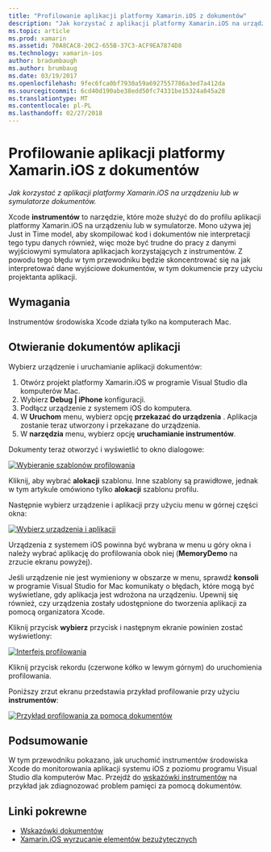 ```yaml
---
title: "Profilowanie aplikacji platformy Xamarin.iOS z dokumentów"
description: "Jak korzystać z aplikacji platformy Xamarin.iOS na urządzeniu lub w symulatorze dokumentów."
ms.topic: article
ms.prod: xamarin
ms.assetid: 70A8CAC8-20C2-655B-37C3-ACF9EA7874D8
ms.technology: xamarin-ios
author: bradumbaugh
ms.author: brumbaug
ms.date: 03/19/2017
ms.openlocfilehash: 9fec6fca0bf7930a59a6927557786a3ed7a412da
ms.sourcegitcommit: 6cd40d190abe38edd50fc74331be15324a845a28
ms.translationtype: MT
ms.contentlocale: pl-PL
ms.lasthandoff: 02/27/2018
---
```

# <a name="profiling-xamarinios-applications-with-instruments"></a>Profilowanie aplikacji platformy Xamarin.iOS z dokumentów

_Jak korzystać z aplikacji platformy Xamarin.iOS na urządzeniu lub w symulatorze dokumentów._

Xcode **instrumentów** to narzędzie, które może służyć do do profilu aplikacji platformy Xamarin.iOS na urządzeniu lub w symulatorze. Mono używa jej Just in Time model, aby skompilować kod i dokumentów nie interpretacji tego typu danych również, więc może być trudne do pracy z danymi wyjściowymi symulatora aplikacjach korzystających z instrumentów.
Z powodu tego błędu w tym przewodniku będzie skoncentrować się na jak interpretować dane wyjściowe dokumentów, w tym dokumencie przy użyciu projektanta aplikacji.

## <a name="requirements"></a>Wymagania

Instrumentów środowiska Xcode działa tylko na komputerach Mac.

## <a name="opening-the-instruments-app"></a>Otwieranie dokumentów aplikacji

Wybierz urządzenie i uruchamianie aplikacji dokumentów:

1.  Otwórz projekt platformy Xamarin.iOS w programie Visual Studio dla komputerów Mac.
2.  Wybierz **Debug | iPhone** konfiguracji.
3.  Podłącz urządzenie z systemem iOS do komputera.
4.  W **Uruchom** menu, wybierz opcję **przekazać do urządzenia** . Aplikacja zostanie teraz utworzony i przekazane do urządzenia.
5.  W **narzędzia** menu, wybierz opcję **uruchamianie instrumentów**.


Dokumenty teraz otworzyć i wyświetlić to okno dialogowe:

 [ ![](using-instruments-to-detect-native-leaks-using-markheap-images/instruments1.png "Wybieranie szablonów profilowania")](using-instruments-to-detect-native-leaks-using-markheap-images/instruments1.png)

Kliknij, aby wybrać **alokacji** szablonu. Inne szablony są prawidłowe, jednak w tym artykule omówiono tylko **alokacji** szablonu profilu.

Następnie wybierz urządzenie i aplikacji przy użyciu menu w górnej części okna:

[ ![](using-instruments-to-detect-native-leaks-using-markheap-images/instruments2.png "Wybierz urządzenia i aplikacji")](using-instruments-to-detect-native-leaks-using-markheap-images/instruments2.png)

Urządzenia z systemem iOS powinna być wybrana w menu u góry okna i należy wybrać aplikację do profilowania obok niej (**MemoryDemo** na zrzucie ekranu powyżej).

Jeśli urządzenie nie jest wymieniony w obszarze w menu, sprawdź **konsoli** w programie Visual Studio for Mac komunikaty o błędach, które mogą być wyświetlane, gdy aplikacja jest wdrożona na urządzeniu. Upewnij się również, czy urządzenia zostały udostępnione do tworzenia aplikacji za pomocą organizatora Xcode.

Kliknij przycisk **wybierz** przycisk i następnym ekranie powinien zostać wyświetlony:

[ ![](using-instruments-to-detect-native-leaks-using-markheap-images/instruments3.png "Interfejs profilowania")](using-instruments-to-detect-native-leaks-using-markheap-images/instruments3.png)

Kliknij przycisk rekordu (czerwone kółko w lewym górnym) do uruchomienia profilowania.

Poniższy zrzut ekranu przedstawia przykład profilowanie przy użyciu **instrumentów**:

[ ![](using-instruments-to-detect-native-leaks-using-markheap-images/instruments4.png "Przykład profilowania za pomocą dokumentów")](using-instruments-to-detect-native-leaks-using-markheap-images/instruments4.png)

## <a name="summary"></a>Podsumowanie

W tym przewodniku pokazano, jak uruchomić instrumentów środowiska Xcode do monitorowania aplikacji systemu iOS z poziomu programu Visual Studio dla komputerów Mac. Przejdź do [wskazówki instrumentów](~/ios/deploy-test/walkthrough-apples-instrument.md) na przykład jak zdiagnozować problem pamięci za pomocą dokumentów.

## <a name="related-links"></a>Linki pokrewne

- [Wskazówki dokumentów](~/ios/deploy-test/walkthrough-apples-instrument.md)
- [Xamarin.iOS wyrzucanie elementów bezużytecznych](https://krumelur.me/2015/04/27/xamarin-ios-the-garbage-collector-and-me/)
